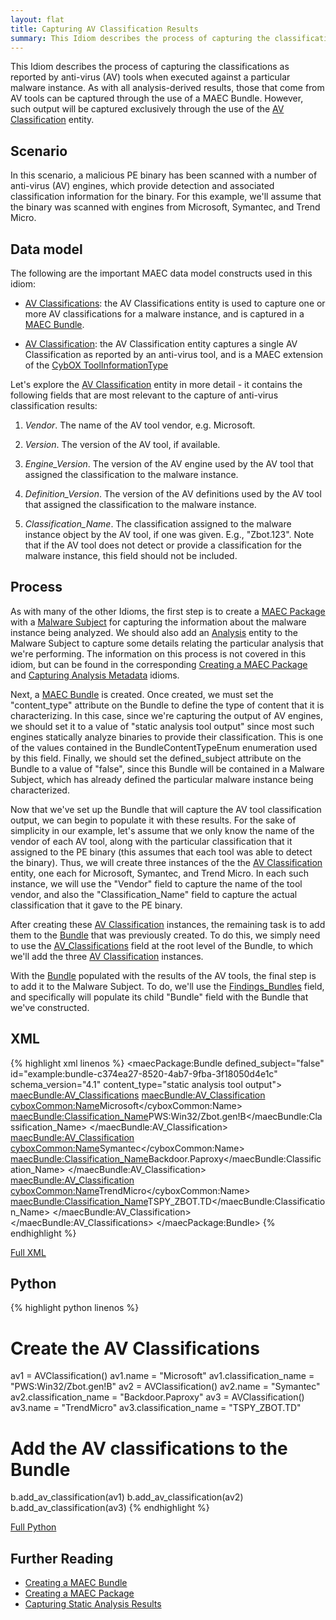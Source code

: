 ```yaml
---
layout: flat
title: Capturing AV Classification Results
summary: This Idiom describes the process of capturing the classifications as reported by anti-virus (AV) tools when executed against a particular malware instance.
---
```


This Idiom describes the process of capturing the classifications as reported by anti-virus (AV) tools when executed against a particular malware instance. As with all analysis-derived results, those that come from AV tools can be captured through the use of a MAEC Bundle. However, such output will be captured exclusively through the use of the [AV Classification](/data-model/{{site.current_version}}/maecBundle/AVClassificationType) entity.

## Scenario

In this scenario, a malicious PE binary has been scanned with a number of anti-virus (AV) engines, which provide detection and associated classification information for the binary. For this example, we'll assume that the binary was scanned with engines from Microsoft, Symantec, and Trend Micro.

## Data model

The following are the important MAEC data model constructs used in this idiom:

* [AV Classifications](/data-model/{{site.current_version}}/maecBundle/AVClassificationsType): the AV Classifications entity is used to capture one or more AV classifications for a malware instance, and is captured in a [MAEC Bundle](/data-model/{{site.current_version}}/maecBundle/BundleType).

* [AV Classification](/data-model/{{site.current_version}}/maecBundle/AVClassificationType): the AV Classification entity captures a single AV Classification as reported by an anti-virus tool, and is a MAEC extension of the [CybOX ToolInformationType](/data-model/{{site.current_version}}/cyboxCommon/ToolInformationType)

Let's explore the [AV Classification](/data-model/{{site.current_version}}/maecBundle/AVClassificationType) entity in more detail - it contains the following fields that are most relevant to the capture of anti-virus classification results:

1.	*Vendor*. The name of the AV tool vendor, e.g. Microsoft.

2.	*Version*. The version of the AV tool, if available.

3.	*Engine_Version*. The version of the AV engine used by the AV tool that assigned the classification to the malware instance. 

4.	*Definition_Version*. The version of the AV definitions used by the AV tool that assigned the classification to the malware instance.

5.	*Classification_Name*. The classification assigned to the malware instance object by the AV tool, if one was given. E.g., "Zbot.123". Note that if the AV tool does not detect or provide a classification for the malware instance, this field should not be included.

## Process

As with many of the other Idioms, the first step is to create a [MAEC Package](/data-model/{{site.current_version}}/maecPackage/PackageType) with a [Malware Subject](/data-model/{{site.current_version}}/maecPackage/MalwareSubjectType) for capturing the information about the malware instance being analyzed. We should also add an [Analysis](/data-model/{{site.current_version}}/maecPackage/AnalysisType) entity to the Malware Subject to capture some details relating the particular analysis that we're performing. The information on this process is not covered in this idiom, but can be found in the corresponding [Creating a MAEC Package](../package_creation) and [Capturing Analysis Metadata](../analysis_metadata) idioms.

Next, a [MAEC Bundle](/data-model/{{site.current_version}}/maecBundle/BundleType) is created. Once created, we must set the "content_type" attribute on the Bundle to define the type of content that it is characterizing.  In this case, since we're capturing the output of AV engines, we should set it to a value of "static analysis tool output" since most such engines statically analyze binaries to provide their classification. This is one of the values contained in the BundleContentTypeEnum enumeration used by this field. Finally, we should set the defined_subject attribute on the Bundle to a value of "false", since this Bundle will be contained in a Malware Subject, which has already defined the particular malware instance being characterized.

Now that we've set up the Bundle that will capture the AV tool classification output, we can begin to populate it with these results. For the sake of simplicity in our example, let's assume that we only know the name of the vendor of each AV tool, along with the particular classification that it assigned to the PE binary (this assumes that each tool was able to detect the binary). Thus, we will create three instances of the the [AV Classification](/data-model/{{site.current_version}}/maecBundle/AVClassificationType) entity, one each for Microsoft, Symantec, and Trend Micro. In each such instance, we will use the "Vendor" field to capture the name of the tool vendor, and also the "Classification_Name" field to capture the actual classification that it gave to the PE binary.

After creating these [AV Classification](/data-model/{{site.current_version}}/maecBundle/AVClassificationType) instances, the remaining task is to add them to the [Bundle](/data-model/{{site.current_version}}/maecBundle/BundleType) that was previously created. To do this, we simply need to use the [AV_Classifications](/data-model/{{site.current_version}}/maecBundle/AVClassificationsType) field at the root level of the Bundle, to which we'll add the three [AV Classification](/data-model/{{site.current_version}}/maecBundle/AVClassificationType) instances.

With the [Bundle](/data-model/{{site.current_version}}/maecBundle/BundleType) populated with the results of the AV tools, the final step is to add it to the Malware Subject. To do, we'll use the [Findings_Bundles](/data-model/{{site.current_version}}/maecPackage/FindingsBundleListType) field, and specifically will populate its child "Bundle" field with the Bundle that we've constructed.

## XML

{% highlight xml linenos %}
<maecPackage:Bundle defined_subject="false" id="example:bundle-c374ea27-8520-4ab7-9fba-3f18050d4e1c" schema_version="4.1" content_type="static analysis tool output">
	<maecBundle:AV_Classifications>
	 <maecBundle:AV_Classification>
	  <cyboxCommon:Name>Microsoft</cyboxCommon:Name>
	  <maecBundle:Classification_Name>PWS:Win32/Zbot.gen!B</maecBundle:Classification_Name>
	 </maecBundle:AV_Classification>
	 <maecBundle:AV_Classification>
	  <cyboxCommon:Name>Symantec</cyboxCommon:Name>
	  <maecBundle:Classification_Name>Backdoor.Paproxy</maecBundle:Classification_Name>
	 </maecBundle:AV_Classification>
	 <maecBundle:AV_Classification>
	  <cyboxCommon:Name>TrendMicro</cyboxCommon:Name>
	  <maecBundle:Classification_Name>TSPY_ZBOT.TD</maecBundle:Classification_Name>
	 </maecBundle:AV_Classification>
	</maecBundle:AV_Classifications>
</maecPackage:Bundle>
{% endhighlight %}

[Full XML](maec_av_classification.xml)

## Python

{% highlight python linenos %}
# Create the AV Classifications
av1 = AVClassification()
av1.name = "Microsoft"
av1.classification_name = "PWS:Win32/Zbot.gen!B"
av2 = AVClassification()
av2.name = "Symantec"
av2.classification_name = "Backdoor.Paproxy"
av3 = AVClassification()
av3.name = "TrendMicro"
av3.classification_name = "TSPY_ZBOT.TD"

# Add the AV classifications to the Bundle
b.add_av_classification(av1)
b.add_av_classification(av2)
b.add_av_classification(av3)
{% endhighlight %}

[Full Python](maec_av_classification.py)

## Further Reading
* [Creating a MAEC Bundle](../bundle_creation)
* [Creating a MAEC Package](../package_creation)
* [Capturing Static Analysis Results](../static_analysis)